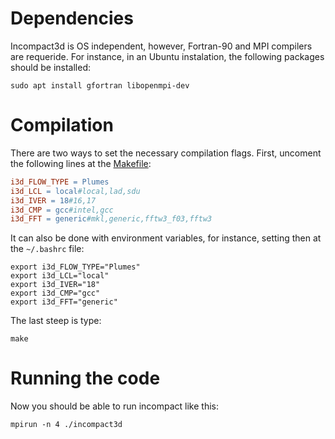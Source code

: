 # Dependencies

Incompact3d is OS independent, however, Fortran-90 and MPI compilers  are requeride.
For instance, in an Ubuntu instalation, the following packages should be installed:

    sudo apt install gfortran libopenmpi-dev

# Compilation

There are two ways to set the necessary compilation flags. First, uncoment the following lines at the [Makefile](./incompact3d/Makefile):

```makefile
i3d_FLOW_TYPE = Plumes
i3d_LCL = local#local,lad,sdu
i3d_IVER = 18#16,17
i3d_CMP = gcc#intel,gcc
i3d_FFT = generic#mkl,generic,fftw3_f03,fftw3
```

It can also be done with environment variables, for instance, setting then at the `~/.bashrc` file:
```
export i3d_FLOW_TYPE="Plumes"
export i3d_LCL="local"
export i3d_IVER="18"
export i3d_CMP="gcc"
export i3d_FFT="generic"
```

The last steep is type:

    make

# Running the code

Now you should be able to run incompact like this:

    mpirun -n 4 ./incompact3d

